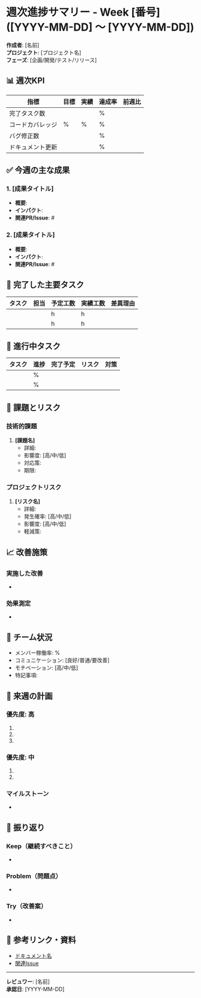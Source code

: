 # 週次進捗サマリー - Week [番号] ([YYYY-MM-DD] 〜 [YYYY-MM-DD])

**作成者**: [名前]  
**プロジェクト**: [プロジェクト名]  
**フェーズ**: [企画/開発/テスト/リリース]

## 📊 週次KPI

| 指標 | 目標 | 実績 | 達成率 | 前週比 |
|------|------|------|--------|--------|
| 完了タスク数 | | | % | |
| コードカバレッジ | % | % | % | |
| バグ修正数 | | | % | |
| ドキュメント更新 | | | % | |

## ✅ 今週の主な成果

### 1. [成果タイトル]
- **概要**: 
- **インパクト**: 
- **関連PR/Issue**: #

### 2. [成果タイトル]
- **概要**: 
- **インパクト**: 
- **関連PR/Issue**: #

## 🚀 完了した主要タスク

| タスク | 担当 | 予定工数 | 実績工数 | 差異理由 |
|--------|------|----------|----------|----------|
| | | h | h | |
| | | h | h | |

## 🔄 進行中タスク

| タスク | 進捗 | 完了予定 | リスク | 対策 |
|--------|------|----------|--------|------|
| | % | | | |
| | % | | | |

## 🚨 課題とリスク

### 技術的課題
1. **[課題名]**
   - 詳細: 
   - 影響度: [高/中/低]
   - 対応策: 
   - 期限: 

### プロジェクトリスク
1. **[リスク名]**
   - 詳細: 
   - 発生確率: [高/中/低]
   - 影響度: [高/中/低]
   - 軽減策: 

## 📈 改善施策

### 実施した改善
- 

### 効果測定
- 

## 👥 チーム状況

- メンバー稼働率: %
- コミュニケーション: [良好/普通/要改善]
- モチベーション: [高/中/低]
- 特記事項: 

## 📅 来週の計画

### 優先度: 高
1. 
2. 
3. 

### 優先度: 中
1. 
2. 

### マイルストーン
- 

## 💭 振り返り

### Keep（継続すべきこと）
- 

### Problem（問題点）
- 

### Try（改善案）
- 

## 📎 参考リンク・資料

- [ドキュメント名](URL)
- [関連Issue](URL)

---
**レビュワー**: [名前]  
**承認日**: [YYYY-MM-DD]